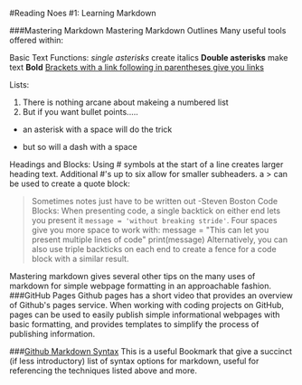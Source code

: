 #Reading Noes #1: Learning Markdown

###Mastering Markdown
Mastering Markdown Outlines Many useful tools offered within:

Basic Text Functions:
  *single asterisks* create italics
  **Double asterisks** make text **Bold**
  [Brackets with a link following in parentheses give you links](https://guides.github.com/features/mastering-markdown/)

Lists: 
  1. There is nothing arcane about makeing a numbered list
  2. But if you want bullet points.....
  * an asterisk with a space will do the trick
  - but so will a dash with a space

Headings and Blocks: 
  Using # symbols at the start of a line creates larger heading text. Additional #'s up to six allow for smaller subheaders. 
  a > can be used to create a quote block:
  > Sometimes notes just have to be written out -Steven Boston
Code Blocks: 
  When presenting code, a single backtick on either end lets you present it `message = 'without breaking stride'`. Four spaces give you more space to work with:
   message = "This can let you present multiple lines of code"
   print(message)
Alternatively, you can also use triple backticks on each end to create a fence for a code block with a similar result. 

Mastering markdown gives several other tips on the many uses of markdown for simple webpage formatting in an approachable fashion. 
###GitHub Pages
Github pages has a short video that provides an overview of Github's pages service. When working with coding projects on GitHub, pages can be used to easily publish simple informational webpages with basic formatting, and provides templates to simplify the process of publishing information. 

###[Github Markdown Syntax](https://docs.github.com/en/github/writing-on-github/basic-writing-and-formatting-syntax)
  This is a useful Bookmark that give a succinct (if less introductory) list of syntax options for markdown, useful for referencing the techniques listed above and more. 
